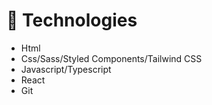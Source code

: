 # 🔧 Technologies 

* Html
* Css/Sass/Styled Components/Tailwind CSS
* Javascript/Typescript
* React
* Git
